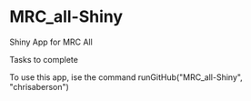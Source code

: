 # MRC_all-Shiny
Shiny App for MRC All

Tasks to complete

To use this app, ise the command runGitHub("MRC_all-Shiny", "chrisaberson")
